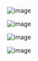 
![image](https://github.com/Vaseles/worldskills-tasks-2022/assets/82625479/2c36c32d-1359-490f-8510-e335df520c18)


![image](https://github.com/Vaseles/worldskills-tasks-2022/assets/82625479/fd9544b6-fc51-4a6c-8649-8b356cc32b65)

![image](https://github.com/Vaseles/worldskills-tasks-2022/assets/82625479/b0f5d50b-409e-438a-b416-168144c980df)

![image](https://github.com/Vaseles/worldskills-tasks-2022/assets/82625479/932f7e23-36b3-4195-9611-c60f6cb68503)

